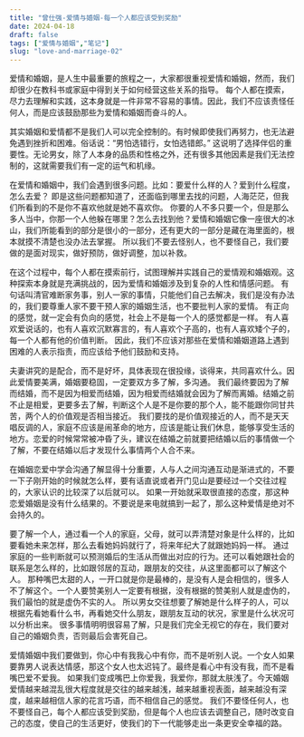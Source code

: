 ```yaml
---
title: "曾仕强-爱情与婚姻-每一个人都应该受到奖励"
date: 2024-04-18
draft: false
tags: ["爱情与婚姻","笔记"]
slug: "love-and-marriage-02"
---
```


爱情和婚姻，是人生中最重要的旅程之一，大家都很重视爱情和婚姻，然而，我们却很少在教科书或家庭中得到关于如何经营这些关系的指导。
每个人都在摸索，尽力去理解和实践，这本身就是一件非常不容易的事情。因此，我们不应该责怪任何人，而是应该鼓励那些为爱情和婚姻而奋斗的人。

其实婚姻和爱情都不是我们人可以完全控制的。有时候即使我们再努力，也无法避免遇到挫折和困难。俗话说：“男怕选错行，女怕选错郎。”
这说明了选择伴侣的重要性。无论男女，除了人本身的品质和性格之外，还有很多其他因素是我们无法控制的，这就需要我们有一定的运气和机缘。

在爱情和婚姻中，我们会遇到很多问题。比如：要爱什么样的人？爱到什么程度，怎么去爱？
即是这些问题都知道了，还面临到哪里去找的问题，人海茫茫，但我们所看到的不是你不喜欢他就是她不喜欢你。
你要的人不多只要一个，但是那么多人当中，你那一个人他躲在哪里？怎么去找到他？爱情和婚姻它像一座很大的冰山，我们所能看到的部分是很小的一部分，还有更大的一部分是藏在海里面的，根本就摸不清楚也没办法去掌握。
所以我们不要去怪别人，也不要怪自己，我们要做的是面对现实，做好预防，做好调整，加以补救。

在这个过程中，每个人都在摸索前行，试图理解并实践自己的爱情观和婚姻观。这种探索本身就是充满挑战的，因为爱情和婚姻涉及到复杂的人性和情感问题。
有句话叫清官难断家务事，别人一家的事情，只能他们自己去解决，我们是没有办法的，我们要尊重人家不要干预人家的婚姻生活，也不要批判人家的爱情。
有正向的感觉，就一定会有负向的感觉，社会上不是每一个人的感觉都是一样。
有人喜欢爱说话的，也有人喜欢沉默寡言的，有人喜欢个子高的，也有人喜欢矮个子的，每一个人都有他的价值判断。
因此，我们不应该对那些在爱情和婚姻道路上遇到困难的人表示指责，而应该给予他们鼓励和支持。

夫妻讲究的是配合，而不是好坏，具体表现在很投缘，谈得来，共同喜欢什么。因此爱情要美满，婚姻要稳固，一定要双方多了解，多沟通。
我们最终要因为了解而结婚，而不是因为相爱而结婚，因为相爱而结婚就会因为了解而离婚。结婚之前不止是相爱，更要多去了解，判断这个人是不是你要的那个人，能不能跟你同甘共苦，两个人的价值观是否相当接近。
我们要找的是价值观接近的人，而不是天天唱反调的人，家庭不应该是闹革命的地方，应该是能让我们休息，能够享受生活的地方。恋爱的时候常常被冲昏了头，建议在结婚之前就要把结婚以后的事情做一个了解，不要在结婚以后才发现什么事情两个人合不来。

在婚姻恋爱中学会沟通了解显得十分重要，人与人之间沟通互动是渐进式的，不要一下子刚开始的时候就怎么样，要有话直说或者开门见山是要经过一个交往过程的，大家认识的比较深了以后就可以。
如果一开始就采取很直接的态度，那这种恋爱婚姻是没有什么结果的。不要说是来电就搞到一起了，那么这种爱情是绝对不会持久的。

要了解一个人，通过看一个人的家庭，父母，就可以弄清楚对象是什么样的，比如要看她未来怎样，那么去看她妈妈就行了，将来年纪大了就跟她妈妈一样。
通过家庭的一些判断就可以预测婚后的生活从而做出对应的行为。还可以看她跟社会的联系是怎么样的，比如跟邻居的互动，跟朋友的交往，从这里面都可以了解这个人。
那种嘴巴太甜的人，一开口就是你是最棒的，是没有人是会相信的，很多人不了解这个。一个人要赞美别人一定要有根据，没有根据的赞美别人就是虚伪的，我们最怕的就是虚伪不实的人。
所以男女交往想要了解她是什么样子的人，可以根据先看她看什么书，再看她交什么朋友，跟朋友互动的状况，家里是什么状况可以分析出来。
很多事情明明很容易了解，只是我们完全无视它的存在，我们要对自己的婚姻负责，否则最后会害死自己。

爱情婚姻中我们要做到，你心中有我我心中有你，而不是听别人说。一个女人如果要靠男人说表达情感，那这个女人也太迟钝了。最终是看心中有没有我，而不是看嘴巴爱不爱我。
如果我们变成嘴巴上你爱我，我爱你，那就太肤浅了。今天婚姻爱情越来越混乱很大程度就是交往的越来越浅，越来越重视表面，越来越没有深度，越来越相信人家的花言巧语，而不相信自己的感觉。
我们不要怪任何人，也不要怪自己，每个人都应该受到奖励，但是每个人也应该去调整自己，随时改变自己的态度，使自己的生活更好，使我们的下一代能够走出一条更安全幸福的路。
